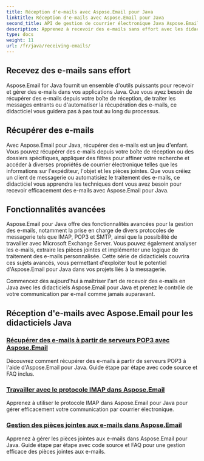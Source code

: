 ```yaml
---
title: Réception d'e-mails avec Aspose.Email pour Java
linktitle: Réception d'e-mails avec Aspose.Email pour Java
second_title: API de gestion de courrier électronique Java Aspose.Email
description: Apprenez à recevoir des e-mails sans effort avec les didacticiels Aspose.Email pour Java. Commencez à gérer votre boîte de réception comme un pro !
type: docs
weight: 11
url: /fr/java/receiving-emails/
---
```


## Recevez des e-mails sans effort

Aspose.Email for Java fournit un ensemble d'outils puissants pour recevoir et gérer des e-mails dans vos applications Java. Que vous ayez besoin de récupérer des e-mails depuis votre boîte de réception, de traiter les messages entrants ou d'automatiser la récupération des e-mails, ce didacticiel vous guidera pas à pas tout au long du processus.

## Récupérer des e-mails

Avec Aspose.Email pour Java, récupérer des e-mails est un jeu d'enfant. Vous pouvez récupérer des e-mails depuis votre boîte de réception ou des dossiers spécifiques, appliquer des filtres pour affiner votre recherche et accéder à diverses propriétés de courrier électronique telles que les informations sur l'expéditeur, l'objet et les pièces jointes. Que vous créiez un client de messagerie ou automatisiez le traitement des e-mails, ce didacticiel vous apprendra les techniques dont vous avez besoin pour recevoir efficacement des e-mails avec Aspose.Email pour Java.

## Fonctionnalités avancées

Aspose.Email pour Java offre des fonctionnalités avancées pour la gestion des e-mails, notamment la prise en charge de divers protocoles de messagerie tels que IMAP, POP3 et SMTP, ainsi que la possibilité de travailler avec Microsoft Exchange Server. Vous pouvez également analyser les e-mails, extraire les pièces jointes et implémenter une logique de traitement des e-mails personnalisée. Cette série de didacticiels couvrira ces sujets avancés, vous permettant d'exploiter tout le potentiel d'Aspose.Email pour Java dans vos projets liés à la messagerie.

Commencez dès aujourd'hui à maîtriser l'art de recevoir des e-mails en Java avec les didacticiels Aspose.Email pour Java et prenez le contrôle de votre communication par e-mail comme jamais auparavant.

## Réception d'e-mails avec Aspose.Email pour les didacticiels Java
### [Récupérer des e-mails à partir de serveurs POP3 avec Aspose.Email](./fetching-emails-from-pop3-servers/)
 Découvrez comment récupérer des e-mails à partir de serveurs POP3 à l'aide d'Aspose.Email pour Java. Guide étape par étape avec code source et FAQ inclus.
### [Travailler avec le protocole IMAP dans Aspose.Email](./working-with-imap-protocol/)
Apprenez à utiliser le protocole IMAP dans Aspose.Email pour Java pour gérer efficacement votre communication par courrier électronique.
### [Gestion des pièces jointes aux e-mails dans Aspose.Email](./handling-email-attachments/)
Apprenez à gérer les pièces jointes aux e-mails dans Aspose.Email pour Java. Guide étape par étape avec code source et FAQ pour une gestion efficace des pièces jointes aux e-mails.